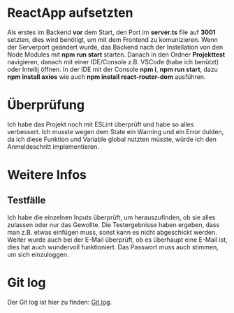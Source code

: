 # ReactApp aufsetzten

Als erstes im Backend **vor** dem Start, den Port im **server.ts** file auf **3001** setzten, dies wird benötigt, um mit dem Frontend zu komunizieren. Wenn der Serverport geändert wurde, das Backend nach der Instellation von den Node Modules mit **npm run start** starten. Danach in den Ordner **Projekttest** navigieren, danach mit einer IDE/Console z.B. VSCode (habe ich benützt) oder Intellij öffnen. In der IDE mit der Console **npm i**, **npm run start**, dazu **npm install axios** wie auch **npm install react-router-dom** ausführen.

# Überprüfung

Ich habe das Projekt noch mit ESLint überprüft und habe so alles verbessert. Ich musste wegen dem State ein Warning und ein Error dulden, da ich diese Funktion und Variable global nutzten müsste, würde ich den Anmeldeschritt implementieren.

# Weitere Infos

## Testfälle

Ich habe die einzelnen Inputs überprüft, um herauszufinden, ob sie alles zulassen oder nur das Gewollte. Die Testergebnisse haben ergeben, dass man z.B. etwas einfügen muss, sonst kann es nicht abgeschickt werden. Weiter wurde auch bei der E-Mail überprüft, ob es überhaupt eine E-Mail ist, dies hat auch wundervoll funktioniert. Das Passwort muss auch stimmen, um sich einzuloggen.

# Git log

Der Git log ist hier zu finden: [Git log](./git.log).
